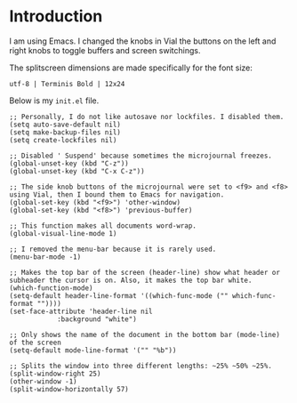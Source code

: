 # Introduction

I am using Emacs. I changed the knobs in Vial the buttons on the left and right knobs to toggle buffers and screen switchings.

The splitscreen dimensions are made specifically for the font size:

`utf-8 | Terminis Bold | 12x24`

Below is my `init.el` file.

```
;; Personally, I do not like autosave nor lockfiles. I disabled them.
(setq auto-save-default nil)
(setq make-backup-files nil)
(setq create-lockfiles nil)

;; Disabled ' Suspend' because sometimes the microjournal freezes.
(global-unset-key (kbd "C-z"))
(global-unset-key (kbd "C-x C-z"))

;; The side knob buttons of the microjournal were set to <f9> and <f8> using Vial, then I bound them to Emacs for navigation.  
(global-set-key (kbd "<f9>") 'other-window)
(global-set-key (kbd "<f8>") 'previous-buffer)

;; This function makes all documents word-wrap.
(global-visual-line-mode 1)

;; I removed the menu-bar because it is rarely used.
(menu-bar-mode -1)

;; Makes the top bar of the screen (header-line) show what header or subheader the cursor is on. Also, it makes the top bar white.
(which-function-mode)
(setq-default header-line-format '((which-func-mode ("" which-func-format ""))))
(set-face-attribute 'header-line nil
		    :background "white")

;; Only shows the name of the document in the bottom bar (mode-line) of the screen 
(setq-default mode-line-format '("" "%b"))

;; Splits the window into three different lengths: ~25% ~50% ~25%.
(split-window-right 25)
(other-window -1)
(split-window-horizontally 57)
```
